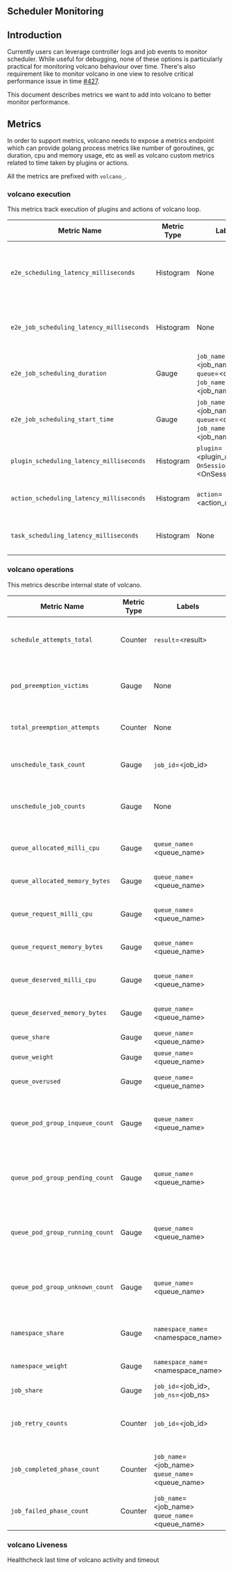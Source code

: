 ## Scheduler Monitoring

## Introduction
Currently users can leverage controller logs and job events to monitor scheduler. While useful for debugging, none of these options is particularly practical for monitoring volcano behaviour over time. There's also requirement like to monitor volcano in one view to resolve critical performance issue in time [#427](https://github.com/kubernetes-sigs/kube-batch/issues/427).

This document describes metrics we want to add into volcano to better monitor performance.

## Metrics
In order to support metrics, volcano needs to expose a metrics endpoint which can provide golang process metrics like number of goroutines, gc duration, cpu and memory usage, etc as well as volcano custom metrics related to time taken by plugins or actions.

All the metrics are prefixed with `volcano_`.

### volcano execution
This metrics track execution of plugins and actions of volcano loop.

| **Metric Name**                           | **Metric Type** | **Labels**                                                                                | **Description**                                                                |
|-------------------------------------------|-----------------|-------------------------------------------------------------------------------------------|--------------------------------------------------------------------------------|
| `e2e_scheduling_latency_milliseconds`     | Histogram       | None                                                                                      | End-to-end scheduling latency in milliseconds (scheduling algorithm + binding) |
| `e2e_job_scheduling_latency_milliseconds` | Histogram       | None                                                                                      | End-to-end job scheduling latency in milliseconds                              |
| `e2e_job_scheduling_duration`             | Gauge           | `job_name`=&lt;job_name&gt;, `queue`=&lt;queue&gt;, `job_namespace`=&lt;job_namespace&gt; | End-to-end job scheduling duration                                             |
| `e2e_job_scheduling_start_time`           | Gauge           | `job_name`=&lt;job_name&gt;, `queue`=&lt;queue&gt;, `job_namespace`=&lt;job_namespace&gt; | End-to-end job scheduling start time                                           |
| `plugin_scheduling_latency_milliseconds`  | Histogram       | `plugin`=&lt;plugin_name&gt;, `OnSession`=&lt;OnSession&gt;                               | Plugin scheduling latency in milliseconds                                      |
| `action_scheduling_latency_milliseconds`  | Histogram       | `action`=&lt;action_name&gt;                                                              | Action scheduling latency in milliseconds                                      |
| `task_scheduling_latency_milliseconds`    | Histogram       | None                                                                                      | Task scheduling latency in milliseconds                                        |


### volcano operations
This metrics describe internal state of volcano.

| **Metric Name**                 | **Metric Type** | **Labels**                                                  | **Description**                               |
|---------------------------------|-----------------|-------------------------------------------------------------|-----------------------------------------------|
| `schedule_attempts_total`       | Counter         | `result`=&lt;result&gt;                                     | The number of attempts to schedule pods       |
| `pod_preemption_victims`        | Gauge           | None                                                        | The number of selected preemption victims     |
| `total_preemption_attempts`     | Counter         | None                                                        | Total preemption attempts in the cluster      |
| `unschedule_task_count`         | Gauge           | `job_id`=&lt;job_id&gt;                                     | The number of tasks failed to schedule        |
| `unschedule_job_counts`         | Gauge           | None                                                        | The number of jobs could not be scheduled     |
| `queue_allocated_milli_cpu`     | Gauge           | `queue_name`=&lt;queue_name&gt;                             | Allocated CPU count for one queue             |
| `queue_allocated_memory_bytes`  | Gauge           | `queue_name`=&lt;queue_name&gt;                             | Allocated memory for one queue                |
| `queue_request_milli_cpu`       | Gauge           | `queue_name`=&lt;queue_name&gt;                             | Requested CPU count for one queue             |
| `queue_request_memory_bytes`    | Gauge           | `queue_name`=&lt;queue_name&gt;                             | Requested memory for one queue                |
| `queue_deserved_milli_cpu`      | Gauge           | `queue_name`=&lt;queue_name&gt;                             | Deserved CPU count for one queue              |
| `queue_deserved_memory_bytes`   | Gauge           | `queue_name`=&lt;queue_name&gt;                             | Deserved memory for one queue                 |
| `queue_share`                   | Gauge           | `queue_name`=&lt;queue_name&gt;                             | Share for one queue                           |
| `queue_weight`                  | Gauge           | `queue_name`=&lt;queue_name&gt;                             | Weight for one queue                          |
| `queue_overused`                | Gauge           | `queue_name`=&lt;queue_name&gt;                             | Whether one queue is overused                 |
| `queue_pod_group_inqueue_count` | Gauge           | `queue_name`=&lt;queue_name&gt;                             | The number of Inqueue PodGroups in this queue |
| `queue_pod_group_pending_count` | Gauge           | `queue_name`=&lt;queue_name&gt;                             | The number of Pending PodGroups in this queue |
| `queue_pod_group_running_count` | Gauge           | `queue_name`=&lt;queue_name&gt;                             | The number of Running PodGroups in this queue |
| `queue_pod_group_unknown_count` | Gauge           | `queue_name`=&lt;queue_name&gt;                             | The number of Unknown PodGroups in this queue |
| `namespace_share`               | Gauge           | `namespace_name`=&lt;namespace_name&gt;                     | Deserved CPU count for one namespace          |
| `namespace_weight`              | Gauge           | `namespace_name`=&lt;namespace_name&gt;                     | Weight for one namespace                      |
| `job_share`                     | Gauge           | `job_id`=&lt;job_id&gt;, `job_ns`=&lt;job_ns&gt;            | Share for one job                             |
| `job_retry_counts`              | Counter         | `job_id`=&lt;job_id&gt;                                     | The number of retry counts for one job        |
| `job_completed_phase_count`     | Counter         | `job_name`=&lt;job_name&gt; `queue_name`=&lt;queue_name&gt; | The number of job completed phase             |
| `job_failed_phase_count`        | Counter         | `job_name`=&lt;job_name&gt; `queue_name`=&lt;queue_name&gt; | The number of job failed phase                |

### volcano Liveness
Healthcheck last time of volcano activity and timeout
